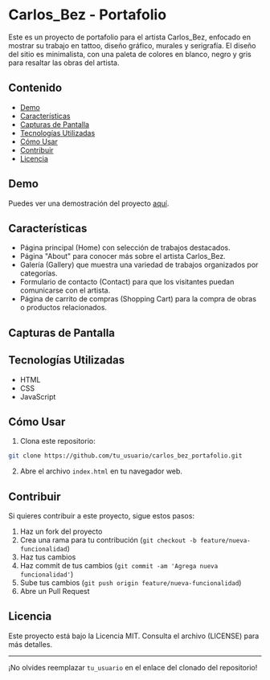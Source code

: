 # Carlos_Bez - Portafolio

Este es un proyecto de portafolio para el artista Carlos_Bez, enfocado en mostrar su trabajo en tattoo, diseño gráfico, murales y serigrafía. El diseño del sitio es minimalista, con una paleta de colores en blanco, negro y gris para resaltar las obras del artista.

## Contenido

- [Demo](#demo)
- [Características](#características)
- [Capturas de Pantalla](#capturas-de-pantalla)
- [Tecnologías Utilizadas](#tecnologías-utilizadas)
- [Cómo Usar](#cómo-usar)
- [Contribuir](#contribuir)
- [Licencia](#licencia)

## Demo

Puedes ver una demostración del proyecto [aquí](#).

## Características

- Página principal (Home) con selección de trabajos destacados.
- Página "About" para conocer más sobre el artista Carlos_Bez.
- Galería (Gallery) que muestra una variedad de trabajos organizados por categorías.
- Formulario de contacto (Contact) para que los visitantes puedan comunicarse con el artista.
- Página de carrito de compras (Shopping Cart) para la compra de obras o productos relacionados.

## Capturas de Pantalla

<!-- Agrega capturas de pantalla de tu proyecto aquí -->

## Tecnologías Utilizadas

- HTML
- CSS
- JavaScript

## Cómo Usar

1. Clona este repositorio:

```bash
git clone https://github.com/tu_usuario/carlos_bez_portafolio.git
```

2. Abre el archivo `index.html` en tu navegador web.

## Contribuir

Si quieres contribuir a este proyecto, sigue estos pasos:

1. Haz un fork del proyecto
2. Crea una rama para tu contribución (`git checkout -b feature/nueva-funcionalidad`)
3. Haz tus cambios
4. Haz commit de tus cambios (`git commit -am 'Agrega nueva funcionalidad'`)
5. Sube tus cambios (`git push origin feature/nueva-funcionalidad`)
6. Abre un Pull Request

## Licencia

Este proyecto está bajo la Licencia MIT. Consulta el archivo (LICENSE) para más detalles.

---

¡No olvides reemplazar `tu_usuario` en el enlace del clonado del repositorio!
